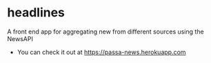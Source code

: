 # headlines
 A front end app for aggregating new from different sources using the NewsAPI
 * You can check it out at https://passa-news.herokuapp.com
